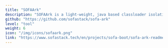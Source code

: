 ```yaml
---
title: "SOFAArk"
description: "SOFAArk is a light-weight, java based classloader isolation framework."
github: "https://github.com/sofastack/sofa-ark"
level: "tool"
weight: 6
icon: "/img/icons/sofaark.png"
link: "https://www.sofastack.tech/en/projects/sofa-boot/sofa-ark-readme/"
---
```


